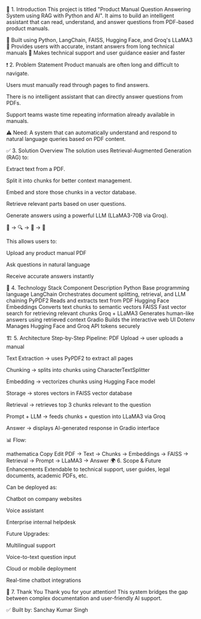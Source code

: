 🎯 1. Introduction
This project is titled "Product Manual Question Answering System using RAG with Python and AI".
It aims to build an intelligent assistant that can read, understand, and answer questions from PDF-based product manuals.

🔹 Built using Python, LangChain, FAISS, Hugging Face, and Groq's LLaMA3
🔹 Provides users with accurate, instant answers from long technical manuals
🔹 Makes technical support and user guidance easier and faster

❗ 2. Problem Statement
Product manuals are often long and difficult to navigate.

Users must manually read through pages to find answers.

There is no intelligent assistant that can directly answer questions from PDFs.

Support teams waste time repeating information already available in manuals.

⚠️ Need: A system that can automatically understand and respond to natural language queries based on PDF content.

✅ 3. Solution Overview
The solution uses Retrieval-Augmented Generation (RAG) to:

Extract text from a PDF.

Split it into chunks for better context management.

Embed and store those chunks in a vector database.

Retrieve relevant parts based on user questions.

Generate answers using a powerful LLM (LLaMA3-70B via Groq).

📄 → 🔍 → 🧠 → 💬

This allows users to:

Upload any product manual PDF

Ask questions in natural language

Receive accurate answers instantly

🧰 4. Technology Stack
Component	Description
Python	Base programming language
LangChain	Orchestrates document splitting, retrieval, and LLM chaining
PyPDF2	Reads and extracts text from PDF
Hugging Face Embeddings	Converts text chunks to semantic vectors
FAISS	Fast vector search for retrieving relevant chunks
Groq + LLaMA3	Generates human-like answers using retrieved context
Gradio	Builds the interactive web UI
Dotenv	Manages Hugging Face and Groq API tokens securely

🏗️ 5. Architecture
Step-by-Step Pipeline:
PDF Upload → user uploads a manual

Text Extraction → uses PyPDF2 to extract all pages

Chunking → splits into chunks using CharacterTextSplitter

Embedding → vectorizes chunks using Hugging Face model

Storage → stores vectors in FAISS vector database

Retrieval → retrieves top 3 chunks relevant to the question

Prompt + LLM → feeds chunks + question into LLaMA3 via Groq

Answer → displays AI-generated response in Gradio interface

📊 Flow:

mathematica
Copy
Edit
PDF → Text → Chunks → Embeddings → FAISS → Retrieval → Prompt → LLaMA3 → Answer
🌍 6. Scope & Future Enhancements
Extendable to technical support, user guides, legal documents, academic PDFs, etc.

Can be deployed as:

Chatbot on company websites

Voice assistant

Enterprise internal helpdesk

Future Upgrades:

Multilingual support

Voice-to-text question input

Cloud or mobile deployment

Real-time chatbot integrations

🙏 7. Thank You
Thank you for your attention!
This system bridges the gap between complex documentation and user-friendly AI support.

✅ Built by: Sanchay Kumar Singh
